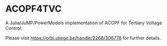 # ACOPF4TVC
A Julia/JuMP/PowerModels implementation of ACOPF for Tertiary Voltage Control.

Please visit https://orbi.uliege.be/handle/2268/306778 for further details.
